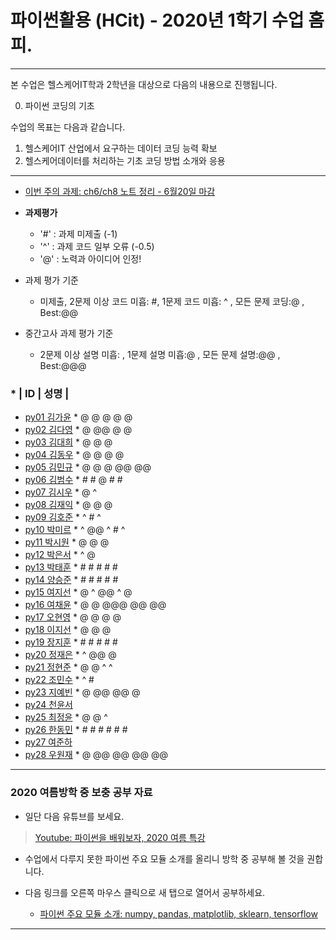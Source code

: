 # **파이썬활용 (HCit)** - 2020년 1학기 수업 홈피.
---
본 수업은 헬스케어IT학과 2학년을 대상으로 다음의 내용으로 진행됩니다.

0. 파이썬 코딩의 기초

수업의 목표는 다음과 같습니다.

1. 헬스케어IT 산업에서 요구하는 데이터 코딩 능력 확보
2. 헬스케어데이터를 처리하는 기초 코딩 방법 소개와 응용
---
- [이번 주의 과제: ch6/ch8 노트 정리 - 6월20일 마감](https://github.com/Redwoods/Py/tree/master/py2020/DOit)

- **과제평가**
  - '#' : 과제 미제출 (-1)
  - '^' : 과제 코드 일부 오류 (-0.5)
  - '@' : 노력과 아이디어 인정!

- 과제 평가 기준
  - 미제출, 2문제 이상 코드 미흡: #, 1문제 코드 미흡: ^ , 모든 문제 코딩:@ , Best:@@
  
- 중간고사 과제 평가 기준
  - 2문제 이상 설명 미흡: , 1문제 설명 미흡:@ , 모든 문제 설명:@@ , Best:@@@    
  
### * | ID | 성명 |
- [py01	김가윤](https://github.com/20193253/py01) * @ @ @ @ @
- [py02	김다영](https://github.com/dayeong918/py02) * @ @@ @ @
- [py03	김대희](https://github.com/eoreordl/py03) * @ @ @
- [py04	김동우](https://github.com/dongwoo314/py04) * @ @ @ @
- [py05	김민규](https://github.com/Skystar728/py05) * @ @ @ @@ @@
- [py06	김범수](https://github.com/bum3632/py06) * # # @ # #
- [py07	김시우](https://github.com/oceanshrimp/py07) * @ ^
- [py08	김재익](https://github.com/kim0129s/py08) * @ @ @
- [py09	김호준](https://github.com/hojoooon/py09) * ^ # ^
- [py10	박미르](https://github.com/py10/py10) * ^ @@ ^ # ^
- [py11	박시원](https://github.com/w2j1y12/py11) * @ @ @ 
- [py12	박은서](https://github.com/dmstj0162/py12) * ^ @
- [py13	박태훈](https://github.com/py13taehun/py13) * # # # # #
- [py14	양승준](https://github.com/sj0328/py14) * # # # # #
- [py15	여지선](https://github.com/jiseonY/py15) * @ ^ @@ ^ @
- [py16	여채윤](https://github.com/ducodbs0516/py16) * @ @ @@@ @@ @@
- [py17	오현영](https://github.com/Oh-HyunYoung/py17) * @ @ @ @
- [py18	이지선](https://github.com/jiseon0516/py18) * @ @ @
- [py19	장지훈](https://github.com/jihoon119/py19) * # # # # #
- [py20	정재은](https://github.com/joung-jaeeun/py20) * ^ @@ @
- [py21	정현준](https://github.com/jhjhj0703/py21) * @ @ ^ ^
- [py22	조민수](https://github.com/rmfltm854/py22) * ^ #
- [py23	지예빈](https://github.com/Obliqueflo/py23) * @ @@ @@ @
- [py24	천윤서](https://github.com/)
- [py25	최정윤](https://github.com/jeongy72/py25) * @ @ ^
- [py26	한동민](https://github.com/a151122/py26) * # # # # # #
- [py27	여준하](https://github.com/)
- [py28 우원재](https://github.com/SALRIGO/py28) * @ @@ @@ @@ @@

---

### 2020 여름방학 중 보충 공부 자료
- 일단 다음 유튜브를 보세요.  
 > [Youtube: 파이썬을 배워보자, 2020 여름 특강](https://www.youtube.com/watch?v=8vjgx7joCqg)
 
- 수업에서 다루지 못한 파이썬 주요 모듈 소개를 올리니 방학 중 공부해 볼 것을 권합니다.  
- 다음 링크를 오른쪽 마우스 클릭으로 새 탭으로 열어서 공부하세요.  

  - [파이썬 주요 모듈 소개: numpy, pandas, matplotlib, sklearn, tensorflow](https://github.com/Redwoods/Py/tree/master/py2019/Lec/notebook/py_modules/)

---


